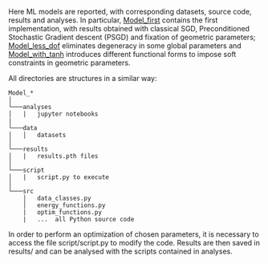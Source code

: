 

Here ML models are reported, with corresponding datasets, source code, results and analyses. In particular, [Model_first](Model_first) contains the first implementation, with results obtained with classical SGD, Preconditioned Stochastic Gradient descent (PSGD) and fixation of geometric parameters; [Model_less_dof](Model_less_dof) eliminates degeneracy in some global parameters and [Model_with_tanh](Model_with_tanh) introduces different functional forms to impose soft constraints in geometric parameters.

All directories are structures in a similar way:
```
Model_*
│   
└───analyses 
│   |   jupyter notebooks
|
└───data
│   │   datasets
│   
└───results  
│   |   results.pth files  
│       
└───script      
│   |   script.py to execute
│   
└───src
    │   data_classes.py
    │   energy_functions.py
    |   optim_functions.py
    |   ...  all Python source code
```
In order to perform an optimization of chosen parameters, it is necessary to access the file script/script.py to modify the code. Results are then saved in results/ and can be analysed with the scripts contained in analyses.
